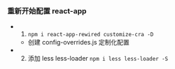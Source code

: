 ### 重新开始配置 react-app

- 1.  `npm i react-app-rewired customize-cra -D`
  - 创建 config-overrides.js 定制化配置
- 2. 添加 less less-loader `npm i less less-loader -S`
